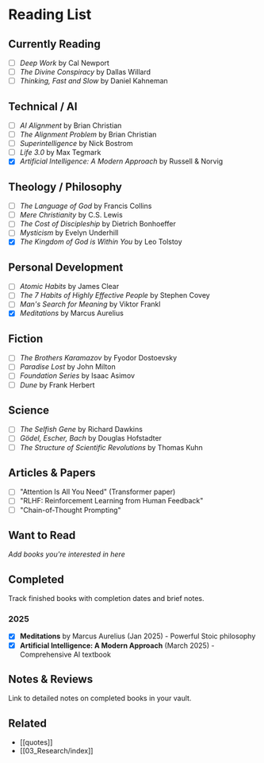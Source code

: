 # Reading List

## Currently Reading
- [ ] *Deep Work* by Cal Newport
- [ ] *The Divine Conspiracy* by Dallas Willard
- [ ] *Thinking, Fast and Slow* by Daniel Kahneman

## Technical / AI
- [ ] *AI Alignment* by Brian Christian
- [ ] *The Alignment Problem* by Brian Christian
- [ ] *Superintelligence* by Nick Bostrom
- [ ] *Life 3.0* by Max Tegmark
- [x] *Artificial Intelligence: A Modern Approach* by Russell & Norvig

## Theology / Philosophy
- [ ] *The Language of God* by Francis Collins
- [ ] *Mere Christianity* by C.S. Lewis
- [ ] *The Cost of Discipleship* by Dietrich Bonhoeffer
- [ ] *Mysticism* by Evelyn Underhill
- [x] *The Kingdom of God is Within You* by Leo Tolstoy

## Personal Development
- [ ] *Atomic Habits* by James Clear
- [ ] *The 7 Habits of Highly Effective People* by Stephen Covey
- [ ] *Man's Search for Meaning* by Viktor Frankl
- [x] *Meditations* by Marcus Aurelius

## Fiction
- [ ] *The Brothers Karamazov* by Fyodor Dostoevsky
- [ ] *Paradise Lost* by John Milton
- [ ] *Foundation Series* by Isaac Asimov
- [ ] *Dune* by Frank Herbert

## Science
- [ ] *The Selfish Gene* by Richard Dawkins
- [ ] *Gödel, Escher, Bach* by Douglas Hofstadter
- [ ] *The Structure of Scientific Revolutions* by Thomas Kuhn

## Articles & Papers
- [ ] "Attention Is All You Need" (Transformer paper)
- [ ] "RLHF: Reinforcement Learning from Human Feedback"
- [ ] "Chain-of-Thought Prompting"

## Want to Read
*Add books you're interested in here*

## Completed
Track finished books with completion dates and brief notes.

### 2025
- [x] **Meditations** by Marcus Aurelius (Jan 2025) - Powerful Stoic philosophy
- [x] **Artificial Intelligence: A Modern Approach** (March 2025) - Comprehensive AI textbook

## Notes & Reviews
Link to detailed notes on completed books in your vault.

## Related
- [[quotes]]
- [[03_Research/index]]
